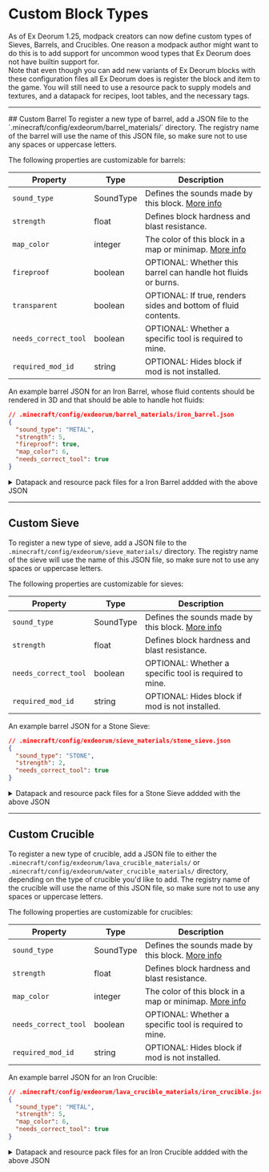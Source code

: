 # Custom Block Types
As of Ex Deorum 1.25, modpack creators can now define custom types of Sieves, Barrels, and Crucibles. One reason a modpack author might want to do this is to add support for uncommon wood types that Ex Deorum does not have builtin support for.    
Note that even though you can add new variants of Ex Deorum blocks with these configuration files all Ex Deorum does is register the block and item to the game. You will still
need to use a resource pack to supply models and textures, and a datapack for recipes, loot tables, and the necessary tags.     
<hr>
## Custom Barrel
To register a new type of barrel, add a JSON file to the `.minecraft/config/exdeorum/barrel_materials/` directory. The registry name of the barrel will use the name of this JSON file, so make sure not to use any spaces or uppercase letters.

The following properties are customizable for barrels:

| Property  | Type | Description |
| --------- | ------- | ----------- |
| `sound_type` | SoundType | Defines the sounds made by this block. [More info](./sound_types.md) |
| `strength` | float | Defines block hardness and blast resistance. |
| `map_color` | integer | The color of this block in a map or minimap. [More info](https://minecraft.wiki/w/Map_item_format#Base_colors) |
| `fireproof` | boolean | OPTIONAL: Whether this barrel can handle hot fluids or burns. |
| `transparent` | boolean | OPTIONAL: If true, renders sides and bottom of fluid contents. |
| `needs_correct_tool` | boolean | OPTIONAL: Whether a specific tool is required to mine. |
| `required_mod_id` | string | OPTIONAL: Hides block if mod is not installed. |

An example barrel JSON for an Iron Barrel, whose fluid contents should be rendered in 3D and that should be able to handle hot fluids:


```json
// .minecraft/config/exdeorum/barrel_materials/iron_barrel.json 
{
  "sound_type": "METAL",
  "strength": 5,
  "fireproof": true,
  "map_color": 6,
  "needs_correct_tool": true
}
```

<details>
<summary>Datapack and resource pack files for a Iron Barrel addded with the above JSON</summary>
<hr>
The datapack should have a recipe, loot table, and block/item tags for the barrel. Don't include the comments at the top of the files. <br><br>
        
The loot table:
```json
// mydatapack.zip, data/exdeorum/loot_tables/blocks/iron_barrel.json
{
  "type": "minecraft:block",
  "pools": [
    {
      "bonus_rolls": 0.0,
      "conditions": [
        {
          "condition": "minecraft:survives_explosion"
        }
      ],
      "entries": [
        {
          "type": "minecraft:item",
          "name": "exdeorum:iron_barrel"
        }
      ],
      "rolls": 1.0
    }
  ],
  "random_sequence": "exdeorum:blocks/iron_barrel"
}
```
The recipe:
```json
// mydatapack.zip, data/exdeorum/recipes/iron_barrel.json
{
  "type": "minecraft:crafting_shaped",
  "category": "misc",
  "key": {
    "m": {
      "item": "minecraft:heavy_weighted_pressure_plate"
    },
    "s": {
      "item": "minecraft:iron_ingot"
    }
  },
  "pattern": [
    "s s",
    "s s",
    "sms"
  ],
  "result": {
    "item": "exdeorum:iron_barrel"
  }
}
```
The block tag file for harvesting with a pickaxe:
```json
// mydatapack.zip, data/minecraft/tags/blocks/mineable/pickaxe.json
{
  "values": [
    "exdeorum:iron_barrel"
  ]
}
```
The item tag file:
```json
// mydatapack.zip, data/exdeorum/tags/items/stone_barrels.json
{
  "values": [
    "exdeorum:iron_barrel"
  ]
}
```
<hr>
The resource pack should include a blockstate file, a block and item model, and optionally textures. For Iron Block, we'll just use Vanilla texture. <br><br>
The blockstate file:
```json
// myresourcepack.zip, assets/exdeorum/blockstates/iron_barrel.json
{
  "variants": {
    "": {
      "model": "exdeorum:block/iron_barrel"
    }
  }
}
```
The block model file:
```json
// myresourcepack.zip, assets/exdeorum/models/block/iron_barrel.json
{
  "parent": "exdeorum:block/template_barrel",
  "textures": {
    "barrel": "minecraft:block/iron_block"
  }
}
```
The item model file:
```json
// myresourcepack.zip, assets/exdeorum/models/item/iron_barrel.json
{
  "parent": "exdeorum:block/iron_barrel"
}
```
</details>
<hr>

## Custom Sieve
To register a new type of sieve, add a JSON file to the `.minecraft/config/exdeorum/sieve_materials/` directory. The registry name of the sieve will use the name of this JSON file, so make sure not to use any spaces or uppercase letters.     

The following properties are customizable for sieves:

| Property  | Type | Description |
| --------- | ------- | ----------- |
| `sound_type` | SoundType | Defines the sounds made by this block. [More info](./sound_types.md) |
| `strength` | float | Defines block hardness and blast resistance. |
| `needs_correct_tool` | boolean | OPTIONAL: Whether a specific tool is required to mine. |
| `required_mod_id` | string | OPTIONAL: Hides block if mod is not installed. |

An example barrel JSON for a Stone Sieve:

```json
// .minecraft/config/exdeorum/sieve_materials/stone_sieve.json 
{
  "sound_type": "STONE",
  "strength": 2,
  "needs_correct_tool": true
}
```

<details>
<summary>Datapack and resource pack files for a Stone Sieve addded with the above JSON</summary>
<hr>
The datapack should have a recipe, loot table, and block tags for the barrel. Don't include the comments at the top of the files.  <br><br>
        
The loot table:
```json
// mydatapack.zip, data/exdeorum/loot_tables/blocks/stone_sieve.json
{
  "type": "minecraft:block",
  "pools": [
    {
      "bonus_rolls": 0.0,
      "conditions": [
        {
          "condition": "minecraft:survives_explosion"
        }
      ],
      "entries": [
        {
          "type": "minecraft:item",
          "name": "exdeorum:stone_sieve"
        }
      ],
      "rolls": 1.0
    }
  ],
  "random_sequence": "exdeorum:blocks/stone_sieve"
}
```
The recipe:
```json
// mydatapack.zip, data/exdeorum/recipes/stone_sieve.json
{
  "type": "minecraft:crafting_shaped",
  "category": "misc",
  "key": {
    "I": {
      "item": "exdeorum:stone_pebble"
    },
    "O": {
      "item": "minecraft:stone"
    },
    "_": {
      "item": "minecraft:stone_slab"
    }
  },
  "pattern": [
    "O O",
    "O_O",
    "I I"
  ],
  "result": {
    "item": "exdeorum:stone_sieve"
  }
}
```
The block tag file for harvesting with a pickaxe:
```json
// mydatapack.zip, data/minecraft/tags/blocks/mineable/pickaxe.json
{
  "values": [
    "exdeorum:stone_sieve"
  ]
}
```
<hr>

The resource pack should include a blockstate file, a block and item model, and optionally textures. For Stone, we'll just use Vanilla texture. <br><br>
The blockstate file:
```json
// myresourcepack.zip, assets/exdeorum/blockstates/stone_sieve.json
{
  "variants": {
    "": {
      "model": "exdeorum:block/stone_sieve"
    }
  }
}
```
The block model file:
```json
// myresourcepack.zip, assets/exdeorum/models/block/stone_sieve.json
{
  "parent": "exdeorum:block/template_sieve",
  "textures": {
    "texture": "minecraft:block/stone"
  }
}
```
The item model file:
```json
// myresourcepack.zip, assets/exdeorum/models/item/stone_sieve.json
{
  "parent": "exdeorum:block/stone_sieve"
}
```
</details>
<hr>

## Custom Crucible
To register a new type of crucible, add a JSON file to either the `.minecraft/config/exdeorum/lava_crucible_materials/` or `.minecraft/config/exdeorum/water_crucible_materials/` directory, depending on the type of crucible you'd like to add. The registry name of the crucible will use the name of this JSON file, so make sure not to use any spaces or uppercase letters.     

The following properties are customizable for crucibles:

| Property  | Type | Description |
| --------- | ------- | ----------- |
| `sound_type` | SoundType | Defines the sounds made by this block. [More info](./sound_types.md) |
| `strength` | float | Defines block hardness and blast resistance. |
| `map_color` | integer | The color of this block in a map or minimap. [More info](https://minecraft.wiki/w/Map_item_format#Base_colors) |
| `needs_correct_tool` | boolean | OPTIONAL: Whether a specific tool is required to mine. |
| `required_mod_id` | string | OPTIONAL: Hides block if mod is not installed. |

An example barrel JSON for an Iron Crucible:

```json
// .minecraft/config/exdeorum/lava_crucible_materials/iron_crucible.json 
{
  "sound_type": "METAL",
  "strength": 5,
  "map_color": 6,
  "needs_correct_tool": true
}
```

<details>
<summary>Datapack and resource pack files for an Iron Crucible addded with the above JSON</summary>
<hr>
The datapack should have a recipe, loot table, and block tags for the crucible. Don't include the comments at the top of the files.  <br><br>
        
The loot table:
```json
// mydatapack.zip, data/exdeorum/loot_tables/blocks/iron_crucible.json
{
  "type": "minecraft:block",
  "pools": [
    {
      "bonus_rolls": 0.0,
      "conditions": [
        {
          "condition": "minecraft:survives_explosion"
        }
      ],
      "entries": [
        {
          "type": "minecraft:item",
          "name": "exdeorum:iron_crucible"
        }
      ],
      "rolls": 1.0
    }
  ],
  "random_sequence": "exdeorum:blocks/iron_crucible"
}
```
The recipe:
```json
// mydatapack.zip, data/exdeorum/recipes/iron_crucible.json
{
  "type": "minecraft:crafting_shaped",
  "category": "misc",
  "key": {
    "O": {
      "item": "minecraft:iron_ingot"
    },
    "_": {
      "item": "minecraft:heavy_weighted_pressure_plate"
    }
  },
  "pattern": [
    "O O",
    "O O",
    "O_O"
  ],
  "result": {
    "item": "exdeorum:iron_crucible"
  }
}
```
The block tag file for harvesting with a pickaxe:
```json
// mydatapack.zip, data/minecraft/tags/blocks/mineable/pickaxe.json
{
  "values": [
    "exdeorum:iron_crucible"
  ]
}
```
<hr>

The resource pack should include a blockstate file, a block and item model, and optionally textures. For Stone, we'll just use Vanilla texture. <br><br>
The blockstate file:
```json
// myresourcepack.zip, assets/exdeorum/blockstates/iron_crucible.json
{
  "variants": {
    "": {
      "model": "exdeorum:block/iron_crucible"
    }
  }
}
```
The block model file:
```json
// myresourcepack.zip, assets/exdeorum/models/block/iron_crucible.json
{
  "parent": "exdeorum:block/template_crucible",
  "textures": {
    "texture": "minecraft:block/iron_block"
  }
}
```
The item model file:
```json
// myresourcepack.zip, assets/exdeorum/models/item/iron_crucible.json
{
  "parent": "exdeorum:block/iron_crucible"
}
```
</details>
